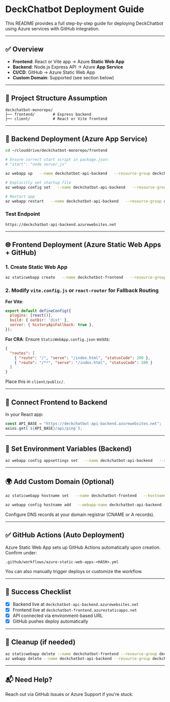 
# DeckChatbot Deployment Guide

This README provides a full step-by-step guide for deploying DeckChatbot using Azure services with GitHub integration.

---

## ✅ Overview
- **Frontend**: React or Vite app → Azure **Static Web App**
- **Backend**: Node.js Express API → Azure **App Service**
- **CI/CD**: GitHub → Azure Static Web App
- **Custom Domain**: Supported (see section below)

---

## 📁 Project Structure Assumption
```
deckchatbot-monorepo/
├── frontend/        # Express backend
├── client/          # React or Vite frontend
```

---

## 🔧 Backend Deployment (Azure App Service)

```bash
cd ~/clouddrive/deckchatbot-monorepo/frontend

# Ensure correct start script in package.json:
# "start": "node server.js"

az webapp up   --name deckchatbot-api-backend   --resource-group deckchatbot-shell-rg   --runtime "NODE|18-lts"

# Explicitly set startup file
az webapp config set   --name deckchatbot-api-backend   --resource-group deckchatbot-shell-rg   --startup-file "server.js"

# Restart app
az webapp restart   --name deckchatbot-api-backend   --resource-group deckchatbot-shell-rg
```

### Test Endpoint
```
https://deckchatbot-api-backend.azurewebsites.net
```

---

## 🌐 Frontend Deployment (Azure Static Web Apps + GitHub)

### 1. Create Static Web App
```bash
az staticwebapp create   --name deckchatbot-frontend   --resource-group deckchatbot-shell-rg   --source https://github.com/alentwotime/deckchatbot-monorepo   --location "Central US"   --branch main   --app-location "client"   --output-location "dist"  # Use "build" if using CRA
```

### 2. Modify `vite.config.js` or `react-router` for Fallback Routing
**For Vite**:
```js
export default defineConfig({
  plugins: [react()],
  build: { outDir: 'dist' },
  server: { historyApiFallback: true },
});
```

**For CRA**:
Ensure `StaticWebApp.config.json` exists:
```json
{
  "routes": [
    { "route": "/", "serve": "/index.html", "statusCode": 200 },
    { "route": "/**", "serve": "/index.html", "statusCode": 200 }
  ]
}
```
Place this in `client/public/`.

---

## 🔗 Connect Frontend to Backend

In your React app:
```js
const API_BASE = "https://deckchatbot-api-backend.azurewebsites.net";
axios.get(`${API_BASE}/api/ping`);
```

---

## 🔐 Set Environment Variables (Backend)
```bash
az webapp config appsettings set   --name deckchatbot-api-backend   --resource-group deckchatbot-shell-rg   --settings OPENAI_API_KEY=sk-xxx
```

---

## 🌍 Add Custom Domain (Optional)
```bash
az staticwebapp hostname set   --name deckchatbot-frontend   --hostname www.deckchatbot.com

az webapp config hostname add   --webapp-name deckchatbot-api-backend   --resource-group deckchatbot-shell-rg   --hostname api.deckchatbot.com
```

Configure DNS records at your domain registrar (CNAME or A records).

---

## ✅ GitHub Actions (Auto Deployment)
Azure Static Web App sets up GitHub Actions automatically upon creation. Confirm under:
```
.github/workflows/azure-static-web-apps-<HASH>.yml
```

You can also manually trigger deploys or customize the workflow.

---

## 🚀 Success Checklist
- [x] Backend live at `deckchatbot-api-backend.azurewebsites.net`
- [x] Frontend live at `deckchatbot-frontend.azurestaticapps.net`
- [x] API connected via environment-based URL
- [x] GitHub pushes deploy automatically

---

## 🧼 Cleanup (if needed)
```bash
az staticwebapp delete --name deckchatbot-frontend --resource-group deckchatbot-shell-rg
az webapp delete --name deckchatbot-api-backend --resource-group deckchatbot-shell-rg
```

---

## 📬 Need Help?
Reach out via GitHub Issues or Azure Support if you're stuck.
